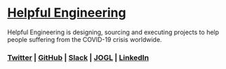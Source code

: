 # [Helpful Engineering](https://www.helpfulengineering.org)
Helpful Engineering is designing, sourcing and executing projects to help people suffering from the COVID-19 crisis worldwide.

### [Twitter](https://twitter.com/helpfuleng) | [GitHub](https://github.com/helpfulengineering) | [Slack](https://www.helpfulengineering.org/slack) | [JOGL](https://app.jogl.io/project/121#about) | [LinkedIn](https://www.linkedin.com/company/helpful-engineering)
